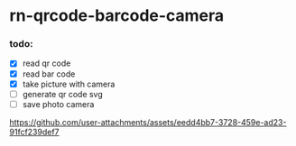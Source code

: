 # rn-qrcode-barcode-camera

### todo:
- [x] read qr code
- [x] read bar code
- [x] take picture with camera
- [ ] generate qr code svg
- [ ] save photo camera

https://github.com/user-attachments/assets/eedd4bb7-3728-459e-ad23-91fcf239def7
